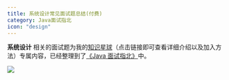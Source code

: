 ```yaml
---
title: 系统设计常见面试题总结(付费)
category: Java面试指北
icon: "design"
---
```


**系统设计** 相关的面试题为我的[知识星球](https://javaguide.cn/about-the-author/zhishixingqiu-two-years.html)（点击链接即可查看详细介绍以及加入方法）专属内容，已经整理到了[《Java 面试指北》](https://javaguide.cn/zhuanlan/java-mian-shi-zhi-bei.html)中。

![](https://oss.javaguide.cn/javamianshizhibei/system-design-questions.png)

<!-- @include: @planet.snippet.md -->

<!-- @include: @article-footer.snippet.md -->